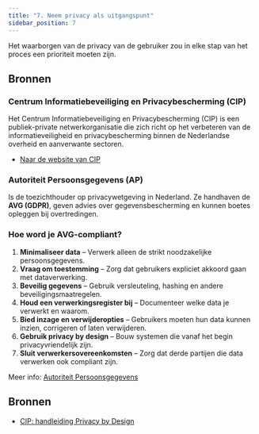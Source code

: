 ```yaml
---
title: "7. Neem privacy als uitgangspunt"
sidebar_position: 7
---
```


Het waarborgen van de privacy van de gebruiker zou in elke stap van het proces een prioriteit moeten zijn.

## Bronnen

### Centrum Informatiebeveiliging en Privacybescherming (CIP)

Het Centrum Informatiebeveiliging en Privacybescherming (CIP) is een publiek-private netwerkorganisatie die zich richt op het verbeteren van de informatieveiligheid en privacybescherming binnen de Nederlandse overheid en aanverwante sectoren.

- [Naar de website van CIP](https://www.cip-overheid.nl)

### Autoriteit Persoonsgegevens (AP)
Is de toezichthouder op privacywetgeving in Nederland. Ze handhaven de **AVG (GDPR)**, geven advies over gegevensbescherming en kunnen boetes opleggen bij overtredingen.

### Hoe word je AVG-compliant?

1. **Minimaliseer data** – Verwerk alleen de strikt noodzakelijke persoonsgegevens.  
2. **Vraag om toestemming** – Zorg dat gebruikers expliciet akkoord gaan met dataverwerking.  
3. **Beveilig gegevens** – Gebruik versleuteling, hashing en andere beveiligingsmaatregelen.  
4. **Houd een verwerkingsregister bij** – Documenteer welke data je verwerkt en waarom.  
5. **Bied inzage en verwijderopties** – Gebruikers moeten hun data kunnen inzien, corrigeren of laten verwijderen.  
6. **Gebruik privacy by design** – Bouw systemen die vanaf het begin privacyvriendelijk zijn.  
7. **Sluit verwerkersovereenkomsten** – Zorg dat derde partijen die data verwerken ook compliant zijn.  

Meer info: [Autoriteit Persoonsgegevens](https://autoriteitpersoonsgegevens.nl)  


## Bronnen

- [CIP: handleiding Privacy by Design ](https://www.cip-overheid.nl/producten-en-diensten/handleiding-privacy-by-design)
